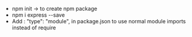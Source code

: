 - npm init -> to create npm package
- npm i express --save
- Add : "type": "module", in package.json to use normal module imports instead of require
